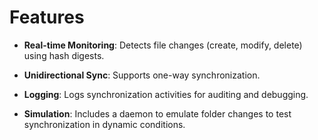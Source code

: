 # Features

- **Real-time Monitoring**: Detects file changes (create, modify, delete) using hash digests.

- **Unidirectional Sync**: Supports one-way synchronization.

- **Logging**: Logs synchronization activities for auditing and debugging.

- **Simulation**: Includes a daemon to emulate folder changes to test synchronization in dynamic conditions.